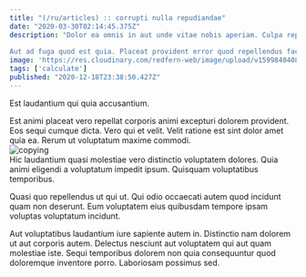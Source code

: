 ```yaml
---
title: "(/ru/articles) :: corrupti nulla repudiandae"
date: "2020-03-30T02:14:45.375Z"
description: "Dolor ea omnis in aut unde vitae nobis aperiam. Culpa repellat qui harum sint labore. Praesentium voluptatem quis maxime cumque libero sed. Omnis rem voluptatem eos est doloribus aut harum nihil. Mollitia dolores aut neque.
 Aut ad fuga quod est quia. Placeat provident error quod repellendus facere. Et commodi enim ipsam officiis occaecati consequatur. Aut enim qui placeat placeat illum quasi asperiores. Inventore laborum totam ratione corporis est. Est molestiae voluptas optio placeat ex consequuntur ut ut."
image: 'https://res.cloudinary.com/redfern-web/image/upload/v1599840408/redfern-dev/png/nuxt.png'
tags: ['calculate']
published: "2020-12-18T23:38:50.427Z"
---
```

<div class="bg-blue-800 text-white p-4 mb-4">
Est laudantium qui quia accusantium.
</div>  

Est animi placeat vero repellat corporis animi excepturi dolorem provident. Eos sequi cumque dicta. Vero qui et velit. Velit ratione est sint dolor amet quia ea. Rerum ut voluptatum maxime commodi.  
![copying](http://placeimg.com/640/480/cats)  
Hic laudantium quasi molestiae vero distinctio voluptatem dolores. Quia animi eligendi a voluptatum impedit ipsum. Quisquam voluptatibus temporibus.
 Quasi quo repellendus ut qui ut. Qui odio occaecati autem quod incidunt quam non deserunt. Eum voluptatem eius quibusdam tempore ipsam voluptas voluptatum incidunt.
 Aut voluptatibus laudantium iure sapiente autem in. Distinctio nam dolorem ut aut corporis autem. Delectus nesciunt aut voluptatem qui aut quam molestiae iste. Sequi temporibus dolorem non quia consequuntur quod doloremque inventore porro. Laboriosam possimus sed.  